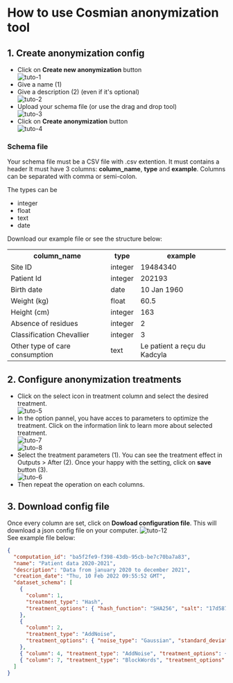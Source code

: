 # How to use Cosmian anonymization tool

## 1. Create anonymization config

- Click on **Create new anonymization** button
  <br />
  <img src="anonymization/tuto-1.png" alt="tuto-1" loading="lazy" />
- Give a name (1)
- Give a description (2) (even if it's optional)
  <br />
  <img src="anonymization/tuto-2.png" alt="tuto-2" loading="lazy" />
- Upload your schema file (or use the drag and drop tool)
  <br />
  <img src="anonymization/tuto-3.png" alt="tuto-3" loading="lazy" />
- Click on **Create anonymization** button
  <br />
  <img src="anonymization/tuto-4.png" alt="tuto-4" loading="lazy" />

### Schema file

Your schema file must be a CSV file with .csv extention.
It must contains a header
It must have 3 columns: **column_name**, **type** and **example**.
Columns can be separated with comma or semi-colon.

The types can be

- integer
- float
- text
- date

Download our <a>example file</a> or see the structure below:

<table>
  <tr>
    <th>column_name</th>
    <th>type</th>
    <th>example</th>
  </tr>
  <tr>
    <td>Site ID</td>
    <td>integer</td>
    <td>19484340</td>
  </tr>
  <tr>
    <td>Patient Id</td>
    <td>integer</td>
    <td>202193</td>
  </tr>
  <tr>
    <td>Birth date</td>
    <td>date</td>
    <td>10 Jan 1960</td>
  </tr>
  <tr>
    <td>Weight (kg)</td>
    <td>float</td>
    <td>60.5</td>
  </tr>
  <tr>
    <td>Height (cm)</td>
    <td>integer</td>
    <td>163</td>
  </tr>
  <tr>
    <td>Absence of residues</td>
    <td>integer</td>
    <td>2</td>
  </tr>
  <tr>
    <td>Classification Chevallier</td>
    <td>integer</td>
    <td>3</td>
  </tr>
  <tr>
    <td>Other type of care consumption</td>
    <td>text</td>
    <td>Le patient a reçu du Kadcyla</td>
  </tr>
</table>

## 2. Configure anonymization treatments

- Click on the select icon in treatment column and select the desired treatment.
  <br />
  <img src="anonymization/tuto-5.png" alt="tuto-5" loading="lazy" />
- In the option pannel, you have acces to parameters to optimize the treatment. Click on the information link to learn more about selected treatment.
  <br />
  <img src="anonymization/tuto-7.png" alt="tuto-7" loading="lazy" />
  <br />
  <img src="anonymization/tuto-8.png" alt="tuto-8" loading="lazy" />
- Select the treatment parameters (1). You can see the treatment effect in Outputs > After (2). Once your happy with the setting, click on **save** button (3).
  <br />
  <img src="anonymization/tuto-6.png" alt="tuto-6" loading="lazy" />
- Then repeat the operation on each columns.

## 3. Download config file

Once every column are set, click on **Dowload configuration file**. This will download a json config file on your computer.
<img src="anonymization/tuto-12.png" alt="tuto-12" loading="lazy" />
<br />
See example file below:

```json
{
  "computation_id": "ba5f2fe9-f398-43db-95cb-be7c70ba7a83",
  "name": "Patient data 2020-2021",
  "description": "Data from january 2020 to december 2021",
  "creation_date": "Thu, 10 Feb 2022 09:55:52 GMT",
  "dataset_schema": [
    {
      "column": 1,
      "treatment_type": "Hash",
      "treatment_options": { "hash_function": "SHA256", "salt": "17d587b9-1b27-4e41-9261-98f2ecf6a66f" }
    },
    {
      "column": 2,
      "treatment_type": "AddNoise",
      "treatment_options": { "noise_type": "Gaussian", "standard_deviation": 10, "precision_type": "Year" }
    },
    { "column": 4, "treatment_type": "AddNoise", "treatment_options": { "noise_type": "Gaussian", "standard_deviation": 50 } },
    { "column": 7, "treatment_type": "BlockWords", "treatment_options": { "block_type": "Tokenize", "word_list": ["Kadcyla"] } }
  ]
}
```
